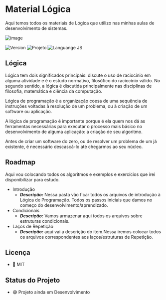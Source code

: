 # Material Lógica

Aqui temos todos os materiais de Lógica que utilizo nas minhas aulas de desenvolvimento de sistemas.
<!-- AQUI VOCÊ PODE COLOCAR O LOGO, UMA IMAGEM QUE REPRESENTE O PROJETO OU O QUE MAIS QUISER -->
![image](https://user-images.githubusercontent.com/77402854/107382135-5235d900-6ace-11eb-8a5d-b3f77d808246.png)


![Version](https://img.shields.io/badge/Version-1.0.0-F21B3F) ![Projeto](https://img.shields.io/badge/Projeto-Lógica-08BDBD) ![Languange JS](https://img.shields.io/badge/Language-Portugol-F7DF1E) 
## Lógica
Lógica tem dois significados principais: discute o uso de raciocínio em alguma atividade e é o estudo normativo, filosófico do raciocínio válido. No segundo sentido, a lógica é discutida principalmente nas disciplinas de filosofia, matemática e ciência da computação.

Lógica de programação é a organização coesa de uma sequência de instruções voltadas à resolução de um problema, ou à criação de um software ou aplicação.

A lógica de programação é importante porque é ela quem nos dá as ferramentas necessárias para executar o processo mais básico no desenvolvimento de alguma aplicação: a criação de seu algoritmo.

Antes de criar um software do zero, ou de resolver um problema de um já existente, é necessário descascá-lo até chegarmos ao seu núcleo.



## Roadmap
Aqui vou colocando todos os algoritmos e exemplos e exercícios que irei disponibilizar para estudo.
- Introdução
    - ***Descrição:*** Nessa pasta vão ficar todos os arquivos de introdução à Lógica de Programação. Todos os passos iniciais que damos no começo do desenvolvimento/aprendizado.
- Condicionais
    - ***Descrição:*** Vamos armazenar aqui todos os arquivos sobre estruturas condicionais.
- Laços de Repetição
    - ***Descrição:*** aqui vai a descrição do item.Nessa iremos colocar todos os arquivos correspondentes aos laços/estruturas de Repetição.
## Licença
- 📄 MIT

## Status do Projeto
 - 😅 Projeto ainda em Desenvolvimento



